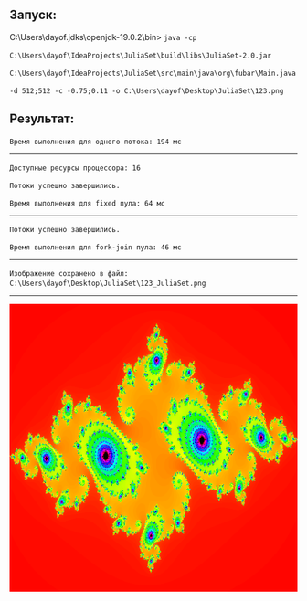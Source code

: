 ## Запуск:
C:\Users\dayof\.jdks\openjdk-19.0.2\bin>
`java -cp`

`C:\Users\dayof\IdeaProjects\JuliaSet\build\libs\JuliaSet-2.0.jar`

`C:\Users\dayof\IdeaProjects\JuliaSet\src\main\java\org\fubar\Main.java`

`-d 512;512 -c -0.75;0.11 -o C:\Users\dayof\Desktop\JuliaSet\123.png`

## Результат:
`Время выполнения для одного потока: 194 мс`

---

`Доступные ресурсы процессора: 16`

`Потоки успешно завершились.`

`Время выполнения для fixed пула: 64 мс`

---

`Потоки успешно завершились.`

`Время выполнения для fork-join пула: 46 мс`

---

`Изображение сохранено в файл: C:\Users\dayof\Desktop\JuliaSet\123_JuliaSet.png`

---

<img src="123_JuliaSet.png" width="512" alt="JuliaSet">
